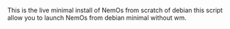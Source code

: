 This is the live minimal install of NemOs from scratch of debian
this script allow you to launch NemOs from debian minimal without wm.
